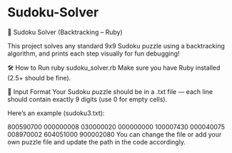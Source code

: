 # Sudoku-Solver
🧩 Sudoku Solver (Backtracking – Ruby)

This project solves any standard 9x9 Sudoku puzzle using a backtracking algorithm, and prints each step visually for fun debugging!

🛠️ How to Run
ruby sudoku_solver.rb
Make sure you have Ruby installed (2.5+ should be fine).

📄 Input Format
Your Sudoku puzzle should be in a .txt file — each line should contain exactly 9 digits (use 0 for empty cells).

Here’s an example (sudoku3.txt):

800590700
000000008
030000020
000000000
100007430
000040075
008970002
604051000
900002080
You can change the file or add your own puzzle file and update the path in the code accordingly.